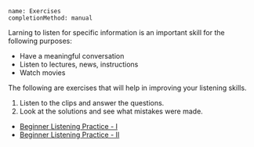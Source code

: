 ```ngMeta
name: Exercises
completionMethod: manual
```

Larning to listen for specific information is an important skill for the following purposes:
* Have a meaningful conversation
* Listen to lectures, news, instructions
* Watch movies

The following are exercises that will help in improving your listening skills.

1. Listen to the clips and answer the questions.
2. Look at the solutions and see what mistakes were made.

* [Beginner Listening Practice - I](http://learnenglishteens.britishcouncil.org/skills/listening/beginner-a1-listening)
* [Beginner Listening Practice - II](http://learnenglishteens.britishcouncil.org/skills/listening/elementary-a2-listening)